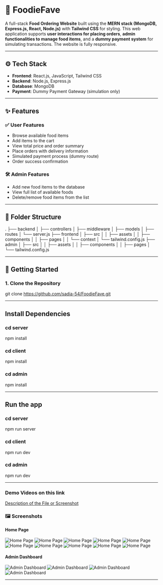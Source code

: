 # 🍔 FoodieFave

A full-stack **Food Ordering Website** built using the **MERN stack (MongoDB, Express.js, React, Node.js)** with **Tailwind CSS** for styling. This web application supports **user interactions for placing orders**, **admin functionalities to manage food items**, and a **dummy payment system** for simulating transactions. The website is fully responsive.

---

## ⚙️ Tech Stack

- **Frontend**: React.js, JavaScript, Tailwind CSS
- **Backend**: Node.js, Express.js
- **Database**: MongoDB
- **Payment**: Dummy Payment Gateway (simulation only)

---

## ✨ Features

### ✅ User Features
- Browse available food items
- Add items to the cart
- View total price and order summary
- Place orders with delivery information
- Simulated payment process (dummy route)
- Order success confirmation


### 🛠️ Admin Features
- Add new food items to the database
- View full list of available foods
- Delete/remove food items from the list

---

## 🧾 Folder Structure

.
├── backend
│ ├── controllers
│ ├── middleware
│ ├── models
│ ├── routes
│ └── server.js
├── frontend
│ ├── src
│ │ ├── assets
│ │ ├── components
│ │ ├── pages
│ │ └── context
│ └── tailwind.config.js
├── admin
│ ├── src
│ │ ├── assets
│ │ ├── components
│ │ ├── pages
│ └── tailwind.config.js


---

## 🚀 Getting Started

### 1. Clone the Repository


git clone https://github.com/sadia-54/FoodieFave.git

---

## Install Dependencies

### cd server
npm install

### cd client
npm install

### cd admin
npm install

---

## Run the app

### cd server
npm run server

### cd client
npm run dev

### cd admin
npm run dev

---

### Demo Videos on this link 
[Description of the File or Screenshot](https://drive.google.com/drive/folders/1bggR71Z93QK-gdorvEhEGJ5KGcKJtNGf?usp=drive_link)


### 🖼️ Screenshots

#### Home Page
![Home Page](./screenshots/homepage1.png)
![Home Page](./screenshots/homepage2.png)
![Home Page](./screenshots/homepage3.png)
![Home Page](./screenshots/homepage4.png)
![Home Page](./screenshots/login.png)
![Home Page](./screenshots/register.png)
![Home Page](./screenshots/footer.png)
![Home Page](./screenshots/cart.png)
![Home Page](./screenshots/address.png)
![Home Page](./screenshots/dummy_payment.png)

#### Admin Dashboard
![Admin Dashboard](./screenshots/admin1.png)
![Admin Dashboard](./screenshots/admin2.png)
![Admin Dashboard](./screenshots/foodlist.png)
![Admin Dashboard](./screenshots/orders.png)

---



